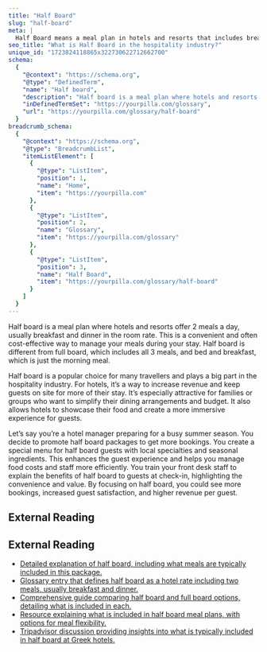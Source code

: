 ```yaml
---
title: "Half Board"
slug: "half-board"
meta: |
  Half Board means a meal plan in hotels and resorts that includes breakfast and one other main meal, usually dinner. This offers guests flexibility and value.
seo_title: "What is Half Board in the hospitality industry?"
unique_id: "1723824118865x322730622712662700"
schema:
  {
    "@context": "https://schema.org",
    "@type": "DefinedTerm",
    "name": "Half board",
    "description": "Half board is a meal plan where hotels and resorts offer 2 meals a day, usually breakfast and dinner in the room rate. This is a convenient and often cost-effective way to manage your meals during your stay. Half board is different from full board, which includes all 3 meals, and bed and breakfast, which is just the morning meal.",
    "inDefinedTermSet": "https://yourpilla.com/glossary",
    "url": "https://yourpilla.com/glossary/half-board"
  }
breadcrumb_schema:
  {
    "@context": "https://schema.org",
    "@type": "BreadcrumbList",
    "itemListElement": [
      {
        "@type": "ListItem",
        "position": 1,
        "name": "Home",
        "item": "https://yourpilla.com"
      },
      {
        "@type": "ListItem",
        "position": 2,
        "name": "Glossary",
        "item": "https://yourpilla.com/glossary"
      },
      {
        "@type": "ListItem",
        "position": 3,
        "name": "Half Board",
        "item": "https://yourpilla.com/glossary/half-board"
      }
    ]
  }
---
```


Half board is a meal plan where hotels and resorts offer 2 meals a day, usually breakfast and dinner in the room rate. This is a convenient and often cost-effective way to manage your meals during your stay. Half board is different from full board, which includes all 3 meals, and bed and breakfast, which is just the morning meal.

Half board is a popular choice for many travellers and plays a big part in the hospitality industry. For hotels, it’s a way to increase revenue and keep guests on site for more of their stay. It’s especially attractive for families or groups who want to simplify their dining arrangements and budget. It also allows hotels to showcase their food and create a more immersive experience for guests.

Let’s say you’re a hotel manager preparing for a busy summer season. You decide to promote half board packages to get more bookings. You create a special menu for half board guests with local specialties and seasonal ingredients. This enhances the guest experience and helps you manage food costs and staff more efficiently. You train your front desk staff to explain the benefits of half board to guests at check-in, highlighting the convenience and value. By focusing on half board, you could see more bookings, increased guest satisfaction, and higher revenue per guest.

## External Reading



## External Reading

*   [Detailed explanation of half board, including what meals are typically included in this package.](https://www.hotelcontractbeds.co.uk/blog/what-is-half-board)
*   [Glossary entry that defines half board as a hotel rate including two meals, usually breakfast and dinner.](https://www.altexsoft.com/glossary/half-board/)
*   [Comprehensive guide comparing half board and full board options, detailing what is included in each.](https://www.cvent.com/uk/blog/hospitality/half-board-vs-full-board#:~:text=Half%20board%20includes%20two%20meals,those%20on%20a%20long%20outing.)
*   [Resource explaining what is included in half board meal plans, with options for meal flexibility.](https://www.mercuryholidays.co.uk/help/before-you-book/what-does-each-meal-plan-include#:~:text=Half%20board%20This%20board%20basis,breakfast%2Fdinner%20and%20lunch%20instead.)
*   [Tripadvisor discussion providing insights into what is typically included in half board at Greek hotels.](https://www.tripadvisor.com/FAQ_Answers-g775923-d1168254-t3028409-Hi_what_is_generally_included_in_the_Half_Board.html#:~:text=Half%20board%20is%20breakfast%20and,excellent%20and%20the%20staff%20terrific.)